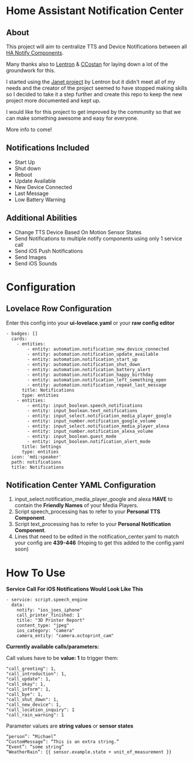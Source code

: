 # Home Assistant Notification Center

## About

This project will aim to centralize TTS and Device Notifications between all [HA Notify Components](https://www.home-assistant.io/components/notify/).

Many thanks also to [Lentron](https://github.com/Lentron) & [CCostan](https://github.com/CCOSTAN)  for laying down a lot of the groundwork for this.

I started using the [Janet project](https://community.home-assistant.io/t/janet-the-good-place/38904/2) by Lentron but it didn't meet all of my needs and the creator of the project seemed to have stopped making skills so I decided to take it a step further and create this repo to keep the new project more documented and kept up.

I would like for this project to get improved by the community so that we can make something awesome and easy for everyone.

More info to come!

## Notifications Included

* Start Up
* Shut down
* Reboot
* Update Available
* New Device Connected
* Last Message
* Low Battery Warning

## Additional Abilities

* Change TTS Device Based On Motion Sensor States
* Send Notifications to multiple notify components using only 1 service call
* Send iOS Push Notifications
* Send Images
* Send iOS Sounds


# Configuration
## Lovelace Row Configuration

Enter this config into your **ui-lovelace.yaml** or your **raw config editor**

```
- badges: []
  cards:
    - entities:
        - entity: automation.notification_new_device_connected
        - entity: automation.notification_update_available
        - entity: automation.notification_start_up
        - entity: automation.notification_shut_down
        - entity: automation.notification_battery_alert
        - entity: automation.notification_happy_birthday
        - entity: automation.notification_left_something_open
        - entity: automation.notification_repeat_last_message
      title: Notifications
      type: entities
    - entities:
        - entity: input_boolean.speech_notifications
        - entity: input_boolean.text_notifications
        - entity: input_select.notification_media_player_google
        - entity: input_number.notification_google_volume
        - entity: input_select.notification_media_player_alexa
        - entity: input_number.notification_alexa_volume
        - entity: input_boolean.guest_mode
        - entity: input_boolean.notification_alert_mode
      title: Settings
      type: entities
  icon: 'mdi:speaker'
  path: notifications
  title: Notifications
```

## Notification Center YAML Configuration

1. input_select.notification_media_player_google and alexa **HAVE** to contain the **Friendly Names** of your Media Players.
2. Script speech_processing has to refer to your **Personal TTS Component**.
3. Script text_processing has to refer to your **Personal Notification Component**.
4. Lines that need to be edited in the notification_center.yaml to match your config are **439-446** (Hoping to get this added to the config.yaml soon)

# How To Use

**Service Call For iOS Notifications Would Look Like This**
```
- service: script.speech_engine
  data:
    notify: "ios_joes_iphone"
    call_printer_finished: 1
    title: "3D Printer Report"
    content_type: "jpeg"
    ios_category: "camera"
    camera_entity: "camera.octoprint_cam"
```
**Currently available calls/parameters:**

Call values have to be **value: 1** to trigger them:
```
"call_greeting": 1,
"call_introduction": 1,
"call_update": 1,
"call_okay": 1,
"call_inform": 1,
"call_bye": 1,
"call_shut_down": 1,
"call_new_device": 1,
"call_location_inquiry": 1
"call_rain_warning": 1
```
Parameter values are **string values** or **sensor states**
```
“person”: “Michael”
“CustomMessage”: “This is an extra string.”
“Event”: “some string”
“WeatherRain”: {{ sensor.example.state + unit_of_measurement }}
```
